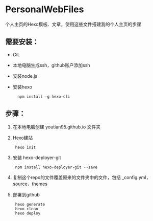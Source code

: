 # PersonalWebFiles
个人主页的Hexo模板、文章，使用这些文件搭建我的个人主页的步骤

## 需要安装：
- Git
- 本地电脑生成ssh，github账户添加ssh
- 安装node.js
- 安装hexo

        npm install -g hexo-cli

## 步骤：
1. 在本地电脑创建 youtian95.github.io 文件夹
1. Hexo建站

        hexo init
        
1. 安装 hexo-deployer-git

        npm install hexo-deployer-git --save
        
1. 复制这个repo的文件覆盖原来的文件夹中的文件，包括 _config.yml，source，themes
1. 部署到github

        hexo generate
        hexo clean
        hexo deploy
